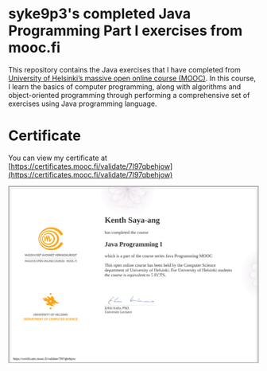 # syke9p3's completed Java Programming Part I exercises from mooc.fi

This repository contains the Java exercises that I have completed from [University of Helsinki’s massive open online course (MOOC)](https://java-programming.mooc.fi/). In this course, I learn the basics of computer programming, along with algorithms and object-oriented programming through performing a comprehensive set of exercises using Java programming language. 


# Certificate
You can view my certificate at [https://certificates.mooc.fi/validate/7l97qbehjow](https://certificates.mooc.fi/validate/7l97qbehjow)

[![certificate](https://github.com/syke9p3/mooc-java-programming-i/blob/7c4047d9dc34054b03d2e7b8cd827c9388d2cb3a/saya-ang_certificate-java-programming-i.png)](https://certificates.mooc.fi/validate/7l97qbehjow)
